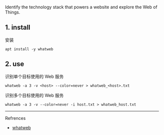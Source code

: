 Identify the technology stack that powers a website and explore the Web of Things.

## 1. install

安装

```
apt install -y whatweb
```

## 2. use

识别单个目标使用的 Web 服务

```
whatweb -a 3 -v <host> --color=never > whatweb_<host>.txt
```

识别多个目标使用的 Web 服务

```
whatweb -a 3 -v --color=never -i host.txt > whatweb_host.txt
```

---

Refrences

- [whatweb](https://www.kali.org/tools/whatweb/)

